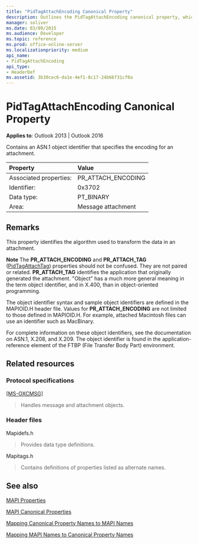 ```yaml
---
title: "PidTagAttachEncoding Canonical Property"
description: Outlines the PidTagAttachEncoding canonical property, which contains an ASN.1 object identifier that specifies the encoding for an attachment. 
manager: soliver
ms.date: 03/09/2015
ms.audience: Developer
ms.topic: reference
ms.prod: office-online-server
ms.localizationpriority: medium
api_name:
- PidTagAttachEncoding
api_type:
- HeaderDef
ms.assetid: 3b30cec6-da1e-4ef1-8c17-24b66f31cf0a
---
```


# PidTagAttachEncoding Canonical Property

  
  
**Applies to**: Outlook 2013 | Outlook 2016 
  
Contains an ASN.1 object identifier that specifies the encoding for an attachment. 
  
|Property|Value|
|:-----|:-----|
|Associated properties:  <br/> |PR_ATTACH_ENCODING  <br/> |
|Identifier:  <br/> |0x3702  <br/> |
|Data type:  <br/> |PT_BINARY  <br/> |
|Area:  <br/> |Message attachment  <br/> |
   
## Remarks

This property identifies the algorithm used to transform the data in an attachment.
  
 **Note** The **PR_ATTACH_ENCODING** and **PR_ATTACH_TAG** ([PidTagAttachTag](pidtagattachtag-canonical-property.md)) properties should not be confused. They are not paired or related. **PR_ATTACH_TAG** identifies the application that originally generated the attachment. "Object" has a much more general meaning in the term object identifier, and in X.400, than in object-oriented programming. 
  
The object identifier syntax and sample object identifiers are defined in the MAPIOID.H header file. Values for **PR_ATTACH_ENCODING** are not limited to those defined in MAPIOID.H. For example, attached Macintosh files can use an identifier such as MacBinary. 
  
For complete information on these object identifiers, see the documentation on ASN.1, X.208, and X.209. The object identifier is found in the application-reference element of the FTBP (File Transfer Body Part) environment. 
  
## Related resources

### Protocol specifications

[[MS-OXCMSG]](https://msdn.microsoft.com/library/7fd7ec40-deec-4c06-9493-1bc06b349682%28Office.15%29.aspx)
  
> Handles message and attachment objects.
    
### Header files

Mapidefs.h
  
> Provides data type definitions.
    
Mapitags.h
  
> Contains definitions of properties listed as alternate names.
    
## See also



[MAPI Properties](mapi-properties.md)
  
[MAPI Canonical Properties](mapi-canonical-properties.md)
  
[Mapping Canonical Property Names to MAPI Names](mapping-canonical-property-names-to-mapi-names.md)
  
[Mapping MAPI Names to Canonical Property Names](mapping-mapi-names-to-canonical-property-names.md)

